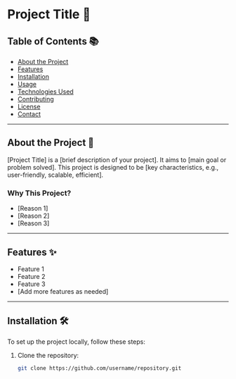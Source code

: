 # Project Title 🎯

## Table of Contents 📚
- [About the Project](#about-the-project)
- [Features](#features)
- [Installation](#installation)
- [Usage](#usage)
- [Technologies Used](#technologies-used)
- [Contributing](#contributing)
- [License](#license)
- [Contact](#contact)

---

## About the Project 📖
[Project Title] is a [brief description of your project]. It aims to [main goal or problem solved]. This project is designed to be [key characteristics, e.g., user-friendly, scalable, efficient].

### **Why This Project?**
- [Reason 1]
- [Reason 2]
- [Reason 3]

---

## Features ✨
- Feature 1
- Feature 2
- Feature 3
- [Add more features as needed]

---

## Installation 🛠️
To set up the project locally, follow these steps:

1. Clone the repository:
   ```bash
   git clone https://github.com/username/repository.git
